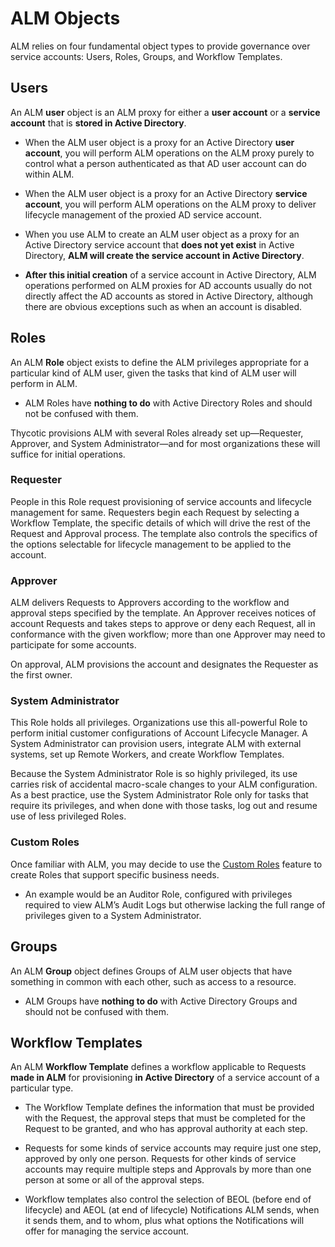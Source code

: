﻿[title]: # (ALM Objects)
[tags]: # (Account Lifecycle Manager,ALM,Active Directory,)
[priority]: # (2000)

# ALM Objects

ALM relies on four fundamental object types to provide governance over service accounts: Users, Roles, Groups, and Workflow Templates.

## Users

An ALM **user** object is an ALM proxy for either a **user account** or a **service account** that is **stored in Active Directory**.

* When the ALM user object is a proxy for an Active Directory **user account**, you will perform ALM operations on the ALM proxy purely to control what a person authenticated as that AD user account can do within ALM.

* When the ALM user object is a proxy for an Active Directory **service account**, you will perform ALM operations on the ALM proxy to deliver lifecycle management of the proxied AD service account.

* When you use ALM to create an ALM user object as a proxy for an Active Directory service account that **does not yet exist** in Active Directory, **ALM will create the service account in Active Directory**.

* **After this initial creation** of a service account in Active Directory, ALM operations performed on ALM proxies for AD accounts usually do not directly affect the AD accounts as stored in Active Directory, although there are obvious exceptions such as when an account is disabled.

## Roles

An ALM **Role** object exists to define the ALM privileges appropriate for a particular kind of ALM user, given the tasks that kind of ALM user will perform in ALM.

* ALM Roles have **nothing to do** with Active Directory Roles and should not be confused with them.

Thycotic provisions ALM with several Roles already set up—Requester, Approver, and System Administrator—and for most organizations these will suffice for initial operations.

### Requester

People in this Role request provisioning of service accounts and lifecycle management for same. Requesters begin each Request by selecting a Workflow Template, the specific details of which will drive the rest of the Request and Approval process. The template also controls the specifics of the options selectable for lifecycle management to be applied to the account.

### Approver

ALM delivers Requests to Approvers according to the workflow and approval steps specified by the template. An Approver receives notices of account Requests and takes steps to approve or deny each Request, all in conformance with the given workflow; more than one Approver may need to participate for some accounts.

On approval, ALM provisions the account and designates the Requester as the first owner.

### System Administrator

This Role holds all privileges. Organizations use this all-powerful Role to perform initial customer configurations of Account Lifecycle Manager. A System Administrator can provision users, integrate ALM with external systems, set up Remote Workers, and create Workflow Templates.

Because the System Administrator Role is so highly privileged, its use carries risk of accidental macro-scale changes to your ALM configuration. As a best practice, use the System Administrator Role only for tasks that require its privileges, and when done with those tasks, log out and resume use of less privileged Roles.

### Custom Roles

Once familiar with ALM, you may decide to use the [Custom Roles](custom-roles.md) feature to create Roles that support specific business needs.

* An example would be an Auditor Role, configured with privileges required to view ALM’s Audit Logs but otherwise lacking the full range of privileges given to a System Administrator.

## Groups

An ALM **Group** object defines Groups of ALM user objects that have something in common with each other, such as access to a resource.

* ALM Groups have **nothing to do** with Active Directory Groups and should not be confused with them.

## Workflow Templates

An ALM **Workflow Template** defines a workflow applicable to Requests **made in ALM** for provisioning **in Active Directory** of a service account of a particular type.

* The Workflow Template defines the information that must be provided with the Request, the approval steps that must be completed for the Request to be granted, and who has approval authority at each step.

* Requests for some kinds of service accounts may require just one step, approved by only one person. Requests for other kinds of service accounts may require multiple steps and Approvals by more than one person at some or all of the approval steps.

* Workflow templates also control the selection of BEOL (before end of lifecycle) and AEOL (at end of lifecycle) Notifications ALM sends, when it sends them, and to whom, plus what options the Notifications will offer for managing the service account.



  

  
